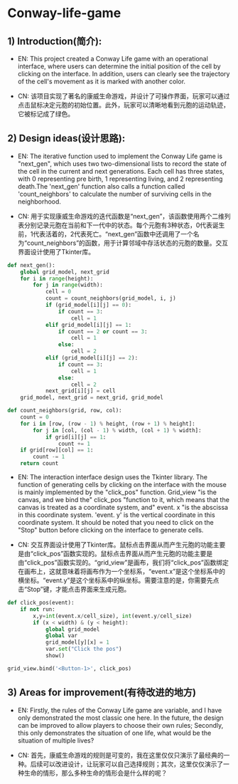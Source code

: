 # Conway-life-game

## 1) Introduction(简介):

- EN: This project created a Conway Life game with an operational interface, where users can determine the initial position of the cell by clicking on the interface. In addition, users can clearly see the trajectory of the cell's movement as it is marked with another color.

- CN: 该项目实现了著名的康威生命游戏，并设计了可操作界面，玩家可以通过点击鼠标决定元胞的初始位置。此外，玩家可以清晰地看到元胞的运动轨迹，它被标记成了绿色。


## 2) Design ideas(设计思路):

- EN: The iterative function used to implement the Conway Life game is "next_gen", which uses two two-dimensional lists to record the state of the cell in the current and next generations. Each cell has three states, with 0 representing pre birth, 1 representing living, and 2 representing death.The 'next_gen' function also calls a function called 'count_neighbors' to calculate the number of surviving cells in the neighborhood.

- CN: 用于实现康威生命游戏的迭代函数是“next_gen”，该函数使用两个二维列表分别记录元胞在当前和下一代中的状态。每个元胞有3种状态，0代表诞生前，1代表活着的，2代表死亡。“next_gen”函数中还调用了一个名为“count_neighbors”的函数，用于计算邻域中存活状态的元胞的数量。交互界面设计使用了Tkinter库。

```python
def next_gen():
    global grid_model, next_grid
    for i in range(height):
        for j in range(width):
            cell = 0
            count = count_neighbors(grid_model, i, j)
            if (grid_model[i][j] == 0):
                if count == 3:
                    cell = 1
            elif grid_model[i][j] == 1:
                if count == 2 or count == 3:
                    cell = 1
                else:
                    cell = 2
            elif (grid_model[i][j] == 2):
                if count == 3:
                    cell = 1
                else:
                    cell = 2
            next_grid[i][j] = cell
    grid_model, next_grid = next_grid, grid_model

def count_neighbors(grid, row, col):
    count = 0
    for i in [row, (row - 1) % height, (row + 1) % height]:
        for j in [col, (col - 1) % width, (col + 1) % width]:
            if grid[i][j] == 1:
                count += 1
    if grid[row][col] == 1:
        count -= 1
    return count

```

- EN: The interaction interface design uses the Tkinter library. The function of generating cells by clicking on the interface with the mouse is mainly implemented by the "click_pos" function. Grid_view "is the canvas, and we bind the" click_pos "function to it, which means that the canvas is treated as a coordinate system, and" event. x "is the abscissa in this coordinate system. 'event. y' is the vertical coordinate in this coordinate system. It should be noted that you need to click on the "Stop" button before clicking on the interface to generate cells.

- CN: 交互界面设计使用了Tkinter库。鼠标点击界面从而产生元胞的功能主要是由“click_pos”函数实现的。鼠标点击界面从而产生元胞的功能主要是由“click_pos”函数实现的。“grid_view”是画布，我们将“click_pos”函数绑定在画布上，这就意味着将画布作为一个坐标系，“event.x”是这个坐标系中的横坐标。“event.y”是这个坐标系中的纵坐标。需要注意的是，你需要先点击“Stop”键，才能点击界面来生成元胞。

```python
def click_pos(event):
    if not run:
        x,y=int(event.x/cell_size), int(event.y/cell_size)
        if (x < width) & (y < height):
            global grid_model
            global var
            grid_model[y][x] = 1
            var.set("Click the pos")
            show()

grid_view.bind('<Button-1>', click_pos)

```

## 3) Areas for improvement(有待改进的地方)

- EN: Firstly, the rules of the Conway Life game are variable, and I have only demonstrated the most classic one here. In the future, the design can be improved to allow players to choose their own rules; Secondly, this only demonstrates the situation of one life, what would be the situation of multiple lives?

- CN: 首先，康威生命游戏的规则是可变的，我在这里仅仅只演示了最经典的一种。后续可以改进设计，让玩家可以自己选择规则；其次，这里仅仅演示了一种生命的情形，那么多种生命的情形会是什么样的呢？
